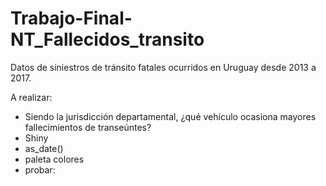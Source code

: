 # Trabajo-Final-NT_Fallecidos_transito
Datos de siniestros de tránsito fatales ocurridos en Uruguay desde 2013 a 2017.



A realizar:

- Siendo la jurisdicción departamental, ¿qué vehículo ocasiona mayores fallecimientos de transeúntes?
- Shiny
- as_date()
- paleta colores
- probar:
